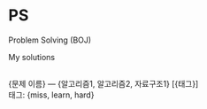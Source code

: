 # PS
Problem Solving (BOJ)

My solutions

## 
{문제 이름} — {알고리즘1, 알고리즘2, 자료구조1} [{태그}]   
태그: {miss, learn, hard}
